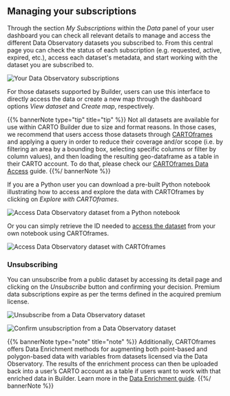 ## Managing your subscriptions

Through the section *My Subscriptions* within the *Data* panel of your user dashboard you can check all relevant details to manage and access the different Data Observatory datasets you subscribed to. From this central page you can check the status of each subscription (e.g. requested, active, expired, etc.), access each dataset's metadata, and start working with the dataset you are subscribed to.

![Your Data Observatory subscriptions](/img/data-observatory/do-your-subscriptions.png)

For those datasets supported by Builder, users can use this interface to directly access the data or create a new map through the dashboard options *View dataset* and *Create map*, respectively.

{{% bannerNote type="tip" title="tip" %}}
Not all datasets are available for use within CARTO Builder due to size and format reasons. In those cases, we recommend that users access those datasets through [CARTOframes](https://www.carto.com/developers/cartoframes) and applying a query in order to reduce their coverage and/or scope (i.e. by filtering an area by a bounding box, selecting specific columns or filter by column values), and then loading the resulting geo-dataframe as a table in their CARTO account. To do that, please check our [CARTOframes Data Access](https://carto.com/developers/cartoframes/guides/Data-Observatory/#data-access) guide.
{{%/ bannerNote %}}

If you are a Python user you can download a pre-built Python notebook illustrating how to access and explore the data with CARTOframes by clicking on *Explore with CARTOframes*. 

![Access Data Observatory dataset from a Python notebook](/img/data-observatory/do-python-example.png)

Or you can simply retrieve the ID needed to [access the dataset](https://carto.com/developers/cartoframes/guides/Data-Observatory/#data-access) from your own notebook using CARTOframes.

![Access Data Observatory dataset with CARTOframes](/img/data-observatory/do-slug-id-cartoframes.png)

### Unsubscribing

You can unsubscribe from a public dataset by accessing its detail page and clicking on the *Unsubscribe* button and confirming your decision. Premium data subscriptions expire as per the terms defined in the acquired premium license.

![Unsubscribe from a Data Observatory dataset](/img/data-observatory/do-dataset-unsubscribe.png)

![Confirm unsubscription from a Data Observatory dataset](/img/data-observatory/do-dataset-unsubscribe-confirm.png)


{{% bannerNote type="note" title="note" %}}
Additionally, CARTOframes offers Data Enrichment methods for augmenting both point-based and polygon-based data with variables from datasets licensed via the Data Observatory. The results of the enrichment process can then be uploaded back into a user’s CARTO account as a table if users want to work with that enriched data in Builder. Learn more in the [Data Enrichment guide](https://carto.com/developers/cartoframes/guides/Data-Observatory/#data-enrichment).
{{%/ bannerNote %}}